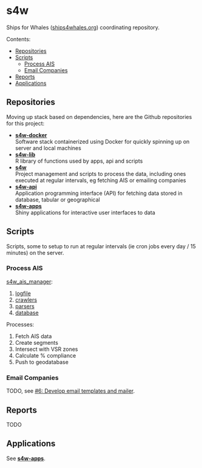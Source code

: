 # s4w

Ships for Whales ([ships4whales.org](http://ships4whales.org)) coordinating repository.

Contents:

<!-- 
To update table of contents run: `cat README.md | ./gh-md-toc -` 
Uses: https://github.com/ekalinin/github-markdown-toc
-->
* [Repositories](#repositories)
* [Scripts](#scripts)
   * [Process AIS](#process-ais)
   * [Email Companies](#email-companies)
* [Reports](#reports)
* [Applications](#applications)

## Repositories

Moving up stack based on dependencies, here are the Github repositories for this project:

- [**s4w-docker**](https://github.com/BenioffOceanInitiative/s4w-docker)<br>
  Software stack containerized using Docker for quickly spinning up on server and local machines
- [**s4w-lib**](https://github.com/BenioffOceanInitiative/s4w_ais_manager)<br>
  R library of functions used by apps, api and scripts
- [**s4w**](https://github.com/BenioffOceanInitiative/s4w)<br>
  Project management and scripts to process the data, including ones executed at regular intervals, eg fetching AIS or emailing companies
- [**s4w-api**](https://github.com/BenioffOceanInitiative/s4w-api)<br>
  Application programming interface (API) for fetching data stored in database, tabular or geographical
- [**s4w-apps**](https://github.com/BenioffOceanInitiative/s4w-apps)<br>
  Shiny applications for interactive user interfaces to data
  
## Scripts

Scripts, some to setup to run at regular intervals (ie cron jobs every day / 15  minutes) on the server.

### Process AIS

[s4w_ais_manager](https://github.com/BenioffOceanInitiative/s4w_ais_manager):

1.  [logfile](https://github.com/BenioffOceanInitiative/s4w_ais_manager/blob/master/R/logfile_funs.R)
2.  [crawlers](https://github.com/BenioffOceanInitiative/s4w_ais_manager/blob/master/R/crawlers.R)
3.  [parsers](https://github.com/BenioffOceanInitiative/s4w_ais_manager/blob/master/R/readers.R)
4.  [database](https://github.com/BenioffOceanInitiative/s4w_ais_manager/blob/master/R/db_init_lite.R)

Processes:

1. Fetch AIS data
1. Create segments
1. Intersect with VSR zones
1. Calculate % compliance
1. Push to geodatabase

### Email Companies

TODO, see [#6: Develop email templates and mailer](https://github.com/BenioffOceanInitiative/s4w/issues/6).

## Reports

TODO

## Applications

See [**s4w-apps**](https://github.com/BenioffOceanInitiative/s4w-apps).
